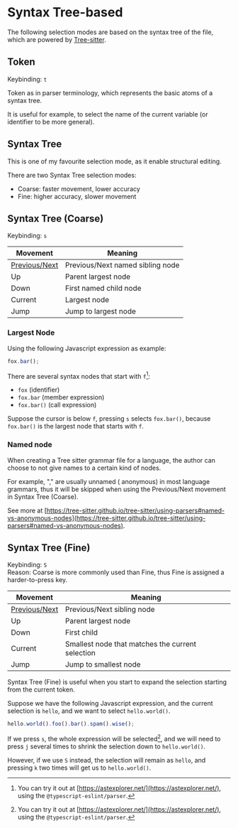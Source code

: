 # Syntax Tree-based

The following selection modes are based on the syntax tree of the file, which are
powered by [Tree-sitter](https://github.com/tree-sitter).

## Token

Keybinding: `t`

Token as in parser terminology, which represents the basic atoms of a syntax tree.

It is useful for example, to select the name of the current variable (or identifier to be more general).

## Syntax Tree

This is one of my favourite selection mode, as it enable structural editing.

There are two Syntax Tree selection modes:

- Coarse: faster movement, lower accuracy
- Fine: higher accuracy, slower movement

## Syntax Tree (Coarse)

Keybinding: `s`

| Movement                                           | Meaning                          |
| -------------------------------------------------- | -------------------------------- |
| [Previous/Next](../core-movements.md#nextprevious) | Previous/Next named sibling node |
| Up                                                 | Parent largest node              |
| Down                                               | First named child node           |
| Current                                            | Largest node                     |
| Jump                                                | Jump to largest node              |

### Largest Node

Using the following Javascript expression as example:

```js
fox.bar();
```

There are several syntax nodes that start with `f`[^1]:

- `fox` (identifier)
- `fox.bar` (member expression)
- `fox.bar()` (call expression)

Suppose the cursor is below `f`, pressing `s` selects `fox.bar()`, because `fox.bar()` is the largest node that starts with `f`.

[^1]: You can try it out at [https://astexplorer.net/](https://astexplorer.net/), using the `@typescript-eslint/parser`.

### Named node

When creating a Tree sitter grammar file for a language, the author can choose
to not give names to a certain kind of nodes.

For example, "," are usually unnamed (
anonymous) in most language grammars, thus it will be skipped when using the
Previous/Next movement in Syntax Tree (Coarse).

See more at [https://tree-sitter.github.io/tree-sitter/using-parsers#named-vs-anonymous-nodes](https://tree-sitter.github.io/tree-sitter/using-parsers#named-vs-anonymous-nodes).

## Syntax Tree (Fine)

Keybinding: `S`  
Reason: Coarse is more commonly used than Fine, thus Fine is assigned a harder-to-press key.

| Movement                                           | Meaning                                          |
| -------------------------------------------------- | ------------------------------------------------ |
| [Previous/Next](../core-movements.md#nextprevious) | Previous/Next sibling node                       |
| Up                                                 | Parent largest node                              |
| Down                                               | First child                                      |
| Current                                            | Smallest node that matches the current selection |
| Jump                                                | Jump to smallest node                              |

Syntax Tree (Fine) is useful when you start to expand the selection starting from the current token.

Suppose we have the following Javascript expression, and the current selection is `hello`, and we want to select `hello.world()`.

```js
hello.world().foo().bar().spam().wise();
```

If we press `s`, the whole expression will be selected[^1], and we will need to press `j` several times to shrink the selection down to `hello.world()`.

However, if we use `S` instead, the selection will remain as `hello`, and pressing `k` two times will get us to `hello.world()`.

[^1]: See [Largest Node](#largest-node)
